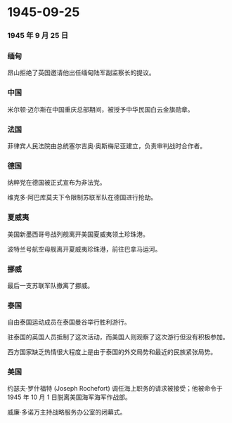 # 1945-09-25

### 1945 年 9 月 25 日

### 缅甸

昂山拒绝了英国邀请他出任缅甸陆军副监察长的提议。

### 中国

米尔顿·迈尔斯在中国重庆总部期间，被授予中华民国白云金旗勋章。

### 法国

菲律宾人民法院由总统塞尔吉奥·奥斯梅尼亚建立，负责审判战时合作者。

### 德国

纳粹党在德国被正式宣布为非法党。

维克多·阿巴库莫夫下令限制苏联军队在德国进行抢劫。

### 夏威夷

美国新墨西哥号战列舰离开美国夏威夷领土珍珠港。

波特兰号航空母舰离开夏威夷珍珠港，前往巴拿马运河。

### 挪威

最后一支苏联军队撤离了挪威。

### 泰国

自由泰国运动成员在泰国曼谷举行胜利游行。

驻泰国的英国人员抵制了这次活动，而美国人则观察了这次游行但没有积极参加。

西方国家缺乏热情很大程度上是由于泰国的外交局势和最近的民族紧张局势。

### 美国

约瑟夫·罗什福特 (Joseph Rochefort) 调任海上职务的请求被接受；他被命令于
1945 年 10 月 1 日脱离美国海军海军作战部。

威廉·多诺万主持战略服务办公室的闭幕式。